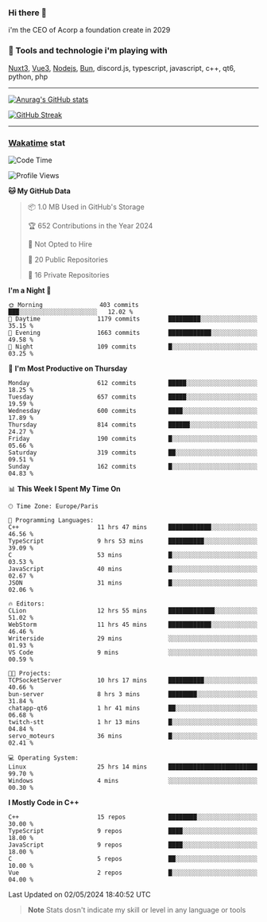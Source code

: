 ### Hi there 👋

i'm the CEO of Acorp a foundation create in 2029  

### 🧰 Tools and technologie i'm playing with

[Nuxt3](https://nuxt.com), [Vue3](https://vuejs.org/), [Nodejs](https://nodejs.org), [Bun](https://bun.sh/), discord.js, typescript, javascript, c++, qt6, python, php

---

[![Anurag's GitHub stats](https://github-readme-stats.vercel.app/api?username=ackimixs&show_icons=true&theme=github_dark&count_private=true)](https://www.ackimixs.xyz)

[![GitHub Streak](https://github-readme-streak-stats.herokuapp.com?user=Ackimixs&theme=github-dark-blue&date_format=j%20M%5B%20Y%5D&mode=weekly)](https://git.io/streak-stats)

---
 
 ### [Wakatime](https://wakatime.com/) stat

<!--START_SECTION:waka-->
![Code Time](http://img.shields.io/badge/Code%20Time-1%2C065%20hrs%2049%20mins-blue)

![Profile Views](http://img.shields.io/badge/Profile%20Views-0-blue)

**🐱 My GitHub Data** 

> 📦 1.0 MB Used in GitHub's Storage 
 > 
> 🏆 652 Contributions in the Year 2024
 > 
> 🚫 Not Opted to Hire
 > 
> 📜 20 Public Repositories 
 > 
> 🔑 16 Private Repositories 
 > 
**I'm a Night 🦉** 

```text
🌞 Morning                403 commits         ███░░░░░░░░░░░░░░░░░░░░░░   12.02 % 
🌆 Daytime                1179 commits        █████████░░░░░░░░░░░░░░░░   35.15 % 
🌃 Evening                1663 commits        ████████████░░░░░░░░░░░░░   49.58 % 
🌙 Night                  109 commits         █░░░░░░░░░░░░░░░░░░░░░░░░   03.25 % 
```
📅 **I'm Most Productive on Thursday** 

```text
Monday                   612 commits         █████░░░░░░░░░░░░░░░░░░░░   18.25 % 
Tuesday                  657 commits         █████░░░░░░░░░░░░░░░░░░░░   19.59 % 
Wednesday                600 commits         ████░░░░░░░░░░░░░░░░░░░░░   17.89 % 
Thursday                 814 commits         ██████░░░░░░░░░░░░░░░░░░░   24.27 % 
Friday                   190 commits         █░░░░░░░░░░░░░░░░░░░░░░░░   05.66 % 
Saturday                 319 commits         ██░░░░░░░░░░░░░░░░░░░░░░░   09.51 % 
Sunday                   162 commits         █░░░░░░░░░░░░░░░░░░░░░░░░   04.83 % 
```


📊 **This Week I Spent My Time On** 

```text
🕑︎ Time Zone: Europe/Paris

💬 Programming Languages: 
C++                      11 hrs 47 mins      ████████████░░░░░░░░░░░░░   46.56 % 
TypeScript               9 hrs 53 mins       ██████████░░░░░░░░░░░░░░░   39.09 % 
C                        53 mins             █░░░░░░░░░░░░░░░░░░░░░░░░   03.53 % 
JavaScript               40 mins             █░░░░░░░░░░░░░░░░░░░░░░░░   02.67 % 
JSON                     31 mins             █░░░░░░░░░░░░░░░░░░░░░░░░   02.06 % 

🔥 Editors: 
CLion                    12 hrs 55 mins      █████████████░░░░░░░░░░░░   51.02 % 
WebStorm                 11 hrs 45 mins      ████████████░░░░░░░░░░░░░   46.46 % 
Writerside               29 mins             ░░░░░░░░░░░░░░░░░░░░░░░░░   01.93 % 
VS Code                  9 mins              ░░░░░░░░░░░░░░░░░░░░░░░░░   00.59 % 

🐱‍💻 Projects: 
TCPSocketServer          10 hrs 17 mins      ██████████░░░░░░░░░░░░░░░   40.66 % 
bun-server               8 hrs 3 mins        ████████░░░░░░░░░░░░░░░░░   31.84 % 
chatapp-qt6              1 hr 41 mins        ██░░░░░░░░░░░░░░░░░░░░░░░   06.68 % 
twitch-stt               1 hr 13 mins        █░░░░░░░░░░░░░░░░░░░░░░░░   04.84 % 
servo_moteurs            36 mins             █░░░░░░░░░░░░░░░░░░░░░░░░   02.41 % 

💻 Operating System: 
Linux                    25 hrs 14 mins      █████████████████████████   99.70 % 
Windows                  4 mins              ░░░░░░░░░░░░░░░░░░░░░░░░░   00.30 % 
```

**I Mostly Code in C++** 

```text
C++                      15 repos            ████████░░░░░░░░░░░░░░░░░   30.00 % 
TypeScript               9 repos             ████░░░░░░░░░░░░░░░░░░░░░   18.00 % 
JavaScript               9 repos             ████░░░░░░░░░░░░░░░░░░░░░   18.00 % 
C                        5 repos             ██░░░░░░░░░░░░░░░░░░░░░░░   10.00 % 
Vue                      2 repos             █░░░░░░░░░░░░░░░░░░░░░░░░   04.00 % 
```




 Last Updated on 02/05/2024 18:40:52 UTC
<!--END_SECTION:waka-->

> **Note**
> Stats dosn't indicate my skill or level in any language or tools
